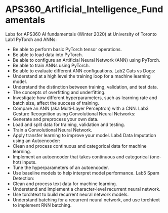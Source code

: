 # APS360_Artificial_Intelligence_Fundamentals
Labs for APS360 AI fundamentals (Winter 2020) at University of Toronto
Lab1 PyTorch and ANNs:
  - Be able to perform basic PyTorch tensor operations.
  - Be able to load data into PyTorch.
  - Be able to configure an Artificial Neural Network (ANN) using PyTorch.
  - Be able to train ANNs using PyTorch.
  - Be able to evaluate different ANN configuations.
Lab2 Cats vs Dogs:
  - Understand at a high level the training loop for a machine learning model.
  - Understand the distinction between training, validation, and test data.
  - The concepts of overfitting and underfitting.
  - Investigate how different hyperparameters, such as learning rate and batch size, affect the success of training.
  - Compare an ANN (aka Multi-Layer Perceptron) with a CNN.
Lab3 Gesture Recognition using Convolutional Neural Networks:
  - Generate and preprocess your own data.
  - Load and split data for training, validation and testing.
  - Train a Convolutional Neural Network.
  - Apply transfer learning to improve your model.
Lab4 Data Imputation using an Autoencoder:
  - Clean and process continuous and categorical data for machine learning.
  - Implement an autoencoder that takes continuous and categorical (one-hot) inputs.
  - Tune the hyperparameters of an autoencoder.
  - Use baseline models to help interpret model performance.
Lab5 Spam Detection:
  - Clean and process text data for machine learning.
  - Understand and implement a character-level recurrent neural network.
  - Use torchtext to build recurrent neural network models.
  - Understand batching for a recurrent neural network, and use torchtext to implement RNN batching.
